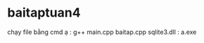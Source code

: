 # baitaptuan4 
chạy file bằng cmd ạ : g++ main.cpp baitap.cpp sqlite3.dll
                      : a.exe
